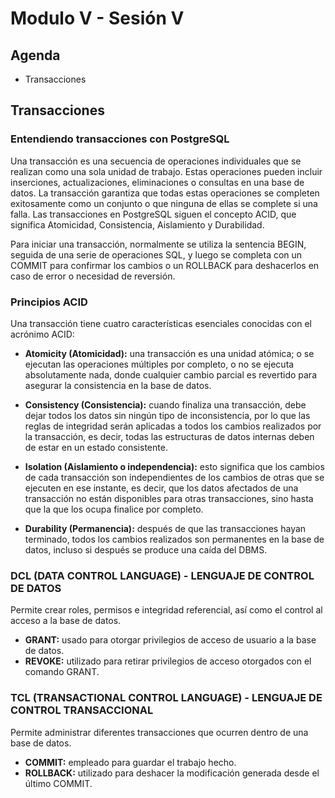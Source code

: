 # Modulo V - Sesión V

## Agenda

- Transacciones

## Transacciones

### Entendiendo transacciones con PostgreSQL

Una transacción es una secuencia de operaciones individuales que se realizan como una sola unidad de trabajo. Estas operaciones pueden incluir inserciones, actualizaciones, eliminaciones o consultas en una base de datos. La transacción garantiza que todas estas operaciones se completen exitosamente como un conjunto o que ninguna de ellas se complete si una falla.
Las transacciones en PostgreSQL siguen el concepto ACID, que significa Atomicidad, Consistencia, Aislamiento y Durabilidad.

Para iniciar una transacción, normalmente se utiliza la sentencia BEGIN, seguida de una serie de operaciones SQL, y luego se completa con un COMMIT para confirmar los cambios o un ROLLBACK para deshacerlos en caso de error o necesidad de reversión.

### Principios ACID

Una transacción tiene cuatro características esenciales conocidas con el acrónimo ACID:

- **Atomicity (Atomicidad):** una transacción es una unidad atómica; o se ejecutan las operaciones múltiples por completo, o no se ejecuta absolutamente nada, donde cualquier cambio parcial es revertido para asegurar la consistencia en la base de datos.

- **Consistency (Consistencia):** cuando finaliza una transacción, debe dejar todos los datos sin ningún tipo de inconsistencia, por lo que las reglas de integridad serán aplicadas a todos los cambios realizados por la transacción, es decir, todas las estructuras de datos internas deben de estar en un estado consistente.

- **Isolation (Aislamiento o independencia):** esto significa que los cambios de cada transacción son independientes de los cambios de otras que se ejecuten en ese instante, es decir, que los datos afectados de una transacción no están disponibles para otras transacciones, sino hasta que la que los ocupa finalice por completo.
- **Durability (Permanencia):** después de que las transacciones hayan terminado, todos los cambios realizados son permanentes en la base de datos, incluso si después se produce una caída del DBMS.

### DCL (DATA CONTROL LANGUAGE) - LENGUAJE DE CONTROL DE DATOS

Permite crear roles, permisos e integridad referencial, así como el control al acceso a la base de datos.

- **GRANT:** usado para otorgar privilegios de acceso de usuario a la base de datos.
- **REVOKE:** utilizado para retirar privilegios de acceso otorgados con el comando GRANT.

### TCL (TRANSACTIONAL CONTROL LANGUAGE) - LENGUAJE DE CONTROL TRANSACCIONAL

Permite administrar diferentes transacciones que ocurren dentro de una base de datos.

- **COMMIT:** empleado para guardar el trabajo hecho.
- **ROLLBACK:** utilizado para deshacer la modificación generada desde el último COMMIT.

